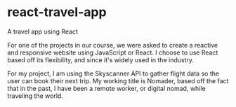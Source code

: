 # react-travel-app
A travel app using React 

For one of the projects in our course, we were asked to create a reactive and responsive website using JavaScript or React. I choose to use React based off its flexibility, and since it's widely used in the industry. 

For my project, I am using the Skyscanner API to gather flight data so the user can book their next trip. My working title is Nomader, based off the fact that in the past, I have been a remote worker, or digital nomad, while traveling the world. 
